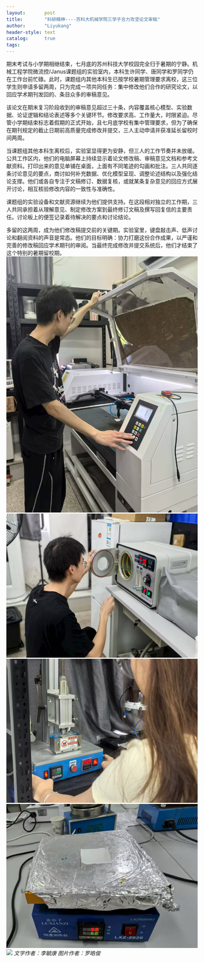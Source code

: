 ```yaml
---
layout:       post
title:        "科研精神----苏科大机械学院三学子合力攻坚论文审稿"
author:       "Liyukang"
header-style: text
catalog:      true
tags:
---
```

期末考试与小学期相继结束，七月底的苏州科技大学校园完全归于暑期的宁静。机械工程学院微流控/Janus课题组的实验室内，本科生许同学、唐同学和罗同学仍在工作台前忙碌。此时，课题组内其他本科生已按学校暑期管理要求离校，这三位学生则申请多留两周，只为完成一项共同任务：集中修改他们合作的研究论文，以回应学术期刊发回的、条目众多的审稿意见。

该论文在期末复习阶段收到的审稿意见超过三十条，内容覆盖核心模型、实验数据、论证逻辑和结论表述等多个关键环节。修改要求高、工作量大，时限紧迫。尽管小学期结束标志着假期的正式开始，且七月底学校有集中管理要求，但为了确保在期刊规定的截止日期前高质量完成修改并提交，三人主动申请并获准延长留校时间两周。

当课题组其他本科生离校后，实验室显得更为安静，但三人的工作节奏并未放缓。公共工作区内，他们的电脑屏幕上持续显示着论文修改稿、审稿意见文档和参考文献资料。打印出来的意见单铺在桌面，上面有不同笔迹的勾画和批注。三人共同逐条讨论意见的要点，商讨如何补充数据、优化模型呈现、调整论述结构以及强化结论支撑。他们或各自专注于文稿修订、数据复核，或就某条复杂意见的回应方式展开讨论，相互核验修改内容的一致性与准确性。

课题组的实验设备和文献资源继续为他们提供支持。在这段相对独立的工作期，三人共同承担着从理解意见、制定修改方案到最终修订文稿及撰写回复信的主要责任。讨论板上的便签记录着待解决的要点和讨论结论。

多留的这两周，成为他们修改稿提交前的关键期。实验室里，键盘敲击声、低声讨论和翻阅资料的声音是常态。他们的目标明确：协力打磨这份合作成果，以严谨和完善的修改稿回应学术期刊的审阅。当最终完成修改并提交系统后，他们才结束了这个特别的暑期留校期。
![](img/in-post/实验照片1.jpg)
![](img/in-post/实验照片2.jpg)
![](img/in-post/实验照片3.jpg)
![](img/in-post/实验照片4.jpg)
![](https://picx.zhimg.com/50/v2-9557bd0507ca70f7afd075730f31a2e3_720w.jpg?source=1940ef5c)
*文字作者：李毓康 图片作者：罗皓俊*
